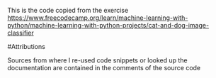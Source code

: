 This is the code copied from the exercise https://www.freecodecamp.org/learn/machine-learning-with-python/machine-learning-with-python-projects/cat-and-dog-image-classifier 

#Attributions

Sources from where I re-used code snippets or looked up the documentation are contained in the comments of the source code